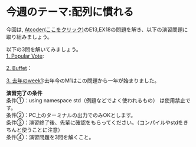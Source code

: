 # 今週のテーマ:配列に慣れる
今回は, [Atcoder(ここをクリック)](https://atcoder.jp/contests/APG4b/tasks/APG4b_cj)のE13,EX18の問題を解き、以下の演習問題に取り組みましょう。

以下の3問を解いてみましょう。<br>
[1. Popular Vote](https://atcoder.jp/contests/abc161/tasks/abc161_b):

[2. Buffet](https://atcoder.jp/contests/abc140/tasks/abc140_b)：

[3. 去年のweek1](https://github.com/ERiC-Labo/2022_C_recture/tree/main/week1):去年今のM1はこの問題から一年が始まりました。

**演習完了の条件**
<br>条件①：using namespace std（例題などでよく使われるもの） は使用禁止です。
<br>条件②：PC上のターミナルの出力でのみOKとします。
<br>条件③：演習終了後、先輩に確認をもらってください。（コンパイルやstdをきちんと使うことに注意）
<br>条件④：演習問題を3問を解くこと。
